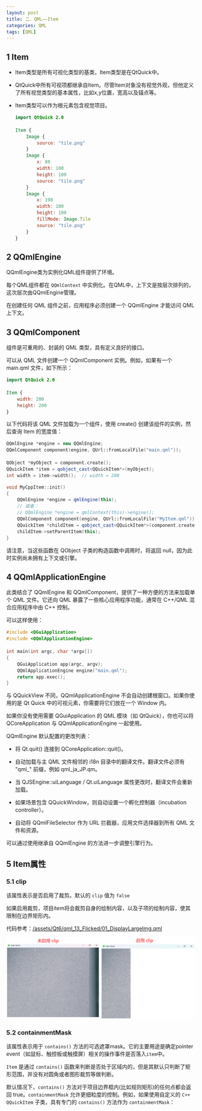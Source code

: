 ```yaml
---
layout: post
title: 二、QML——Item
categories: QML
tags: [QML]
---
```


## 1 Item

- Item类型是所有可视化类型的基类，Item类型是在QtQuick中。

- QtQuick中所有可视项都继承自Item。尽管Item对象没有视觉外观，但他定义了所有视觉类型的基本属性，比如x,y位置，宽高以及锚点等。

- Item类型可以作为根元素包含视觉项目。


  ```qml
  import QtQuick 2.0

  Item {
      Image {
          source: "tile.png"
      }
      Image {
          x: 80
          width: 100
          height: 100
          source: "tile.png"
      }
      Image {
          x: 190
          width: 100
          height: 100
          fillMode: Image.Tile
          source: "tile.png"
      }
  }
  ```

## 2 QQmlEngine

QQmlEngine类为实例化QML组件提供了环境。

每个QML组件都在 `QQmlContext` 中实例化。在QML中，上下文是按层次排列的，这次层次由QQmlEngine管理。

在创建任何 QML 组件之前，应用程序必须创建一个 QQmlEngine 才能访问 QML 上下文。

## 3 QQmlComponent

组件是可重用的、封装的 QML 类型，具有定义良好的接口。

可以从 QML 文件创建一个 QQmlComponent 实例。例如，如果有一个 main.qml 文件，如下所示：

```qml
import QtQuick 2.0

Item {
    width: 200
    height: 200
}
```

以下代码将该 QML 文件加载为一个组件，使用 create() 创建该组件的实例，然后查询 Item 的宽度值：

```c++
QQmlEngine *engine = new QQmlEngine;
QQmlComponent component(engine, QUrl::fromLocalFile("main.qml"));

QObject *myObject = component.create();
QQuickItem *item = qobject_cast<QQuickItem*>(myObject);
int width = item->width();  // width = 200
```

```c++
void MyCppItem::init()
{
    QQmlEngine *engine = qmlEngine(this);
    // 或者：
    // QQmlEngine *engine = qmlContext(this)->engine();
    QQmlComponent component(engine, QUrl::fromLocalFile("MyItem.qml"));
    QQuickItem *childItem = qobject_cast<QQuickItem*>(component.create());
    childItem->setParentItem(this);
}
```

请注意，当这些函数在 QObject 子类的构造函数中调用时，将返回 null，因为此时实例尚未拥有上下文或引擎。

## 4 QQmlApplicationEngine

此类结合了 QQmlEngine 和 QQmlComponent，提供了一种方便的方法来加载单个 QML 文件。它还向 QML 暴露了一些核心应用程序功能，通常在 C++/QML 混合应用程序中由 C++ 控制。

可以这样使用：

```c++
#include <QGuiApplication>
#include <QQmlApplicationEngine>

int main(int argc, char *argv[])
{
    QGuiApplication app(argc, argv);
    QQmlApplicationEngine engine("main.qml");
    return app.exec();
}
```

与 QQuickView 不同，QQmlApplicationEngine 不会自动创建根窗口。如果你使用的是 Qt Quick 中的可视元素，你需要将它们放在一个 Window 内。

如果你没有使用需要 QGuiApplication 的 QML 模块（如 QtQuick），你也可以将 QCoreApplication 与 QQmlApplicationEngine 一起使用。

QQmlEngine 默认配置的更改列表：

- 将 Qt.quit() 连接到 QCoreApplication::quit()。

- 自动加载与主 QML 文件相邻的 i18n 目录中的翻译文件。翻译文件必须有 "qml_" 前缀，例如 qml_ja_JP.qm。

- 当 QJSEngine::uiLanguage / Qt.uiLanguage 属性更改时，翻译文件会重新加载。

- 如果场景包含 QQuickWindow，则自动设置一个孵化控制器（incubation controller）。

- 自动将 QQmlFileSelector 作为 URL 拦截器，应用文件选择器到所有 QML 文件和资源。

可以通过使用继承自 QQmlEngine 的方法进一步调整引擎行为。

## 5 Item属性

### 5.1 clip

该属性表示是否启用了裁剪。默认的 `clip` 值为 `false`

如果启用裁剪，项目item将会裁剪自身的绘制内容，以及子项的绘制内容，使其限制在边界矩形内。

代码参考：[/assets/Qt6/qml_13_Flicked/01_DisplayLargeImg.qml](/assets/Qt6/qml_13_Flicked/01_DisplayLargeImg.qml)

![alt text](/assets/Qt6/qml_02_Item/image/image.png)

### 5.2 containmentMask

该属性表示用于 `contains()` 方法的可选遮罩mask。它的主要用途是确定pointer event（如鼠标、触控板或触摸屏）相关的操作事件是否落入`item`中。

`Item` 是通过 `contains()` 函数来判断是否处于区域内的，但是其默认只判断了矩形范围，并没有对圆角或者图形裁剪等做判断。



默认情况下，`contains()` 方法对于项目边界框内(比如规则矩形)的任何点都会返回 true。`containmentMask` 允许更细粒度的控制。例如，如果使用自定义的 `C++ QQuickItem` 子类，具有专门的 `contains()` 方法作为 `containmentMask`：


